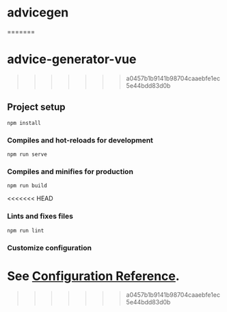 
# advicegen
=======
# advice-generator-vue
>>>>>>> a0457b1b9141b98704caaebfe1ec5e44bdd83d0b

## Project setup
```
npm install
```

### Compiles and hot-reloads for development
```
npm run serve
```

### Compiles and minifies for production
```
npm run build
```

<<<<<<< HEAD
### Lints and fixes files
```
npm run lint
```

### Customize configuration
See [Configuration Reference](https://cli.vuejs.org/config/).
=======
>>>>>>> a0457b1b9141b98704caaebfe1ec5e44bdd83d0b
